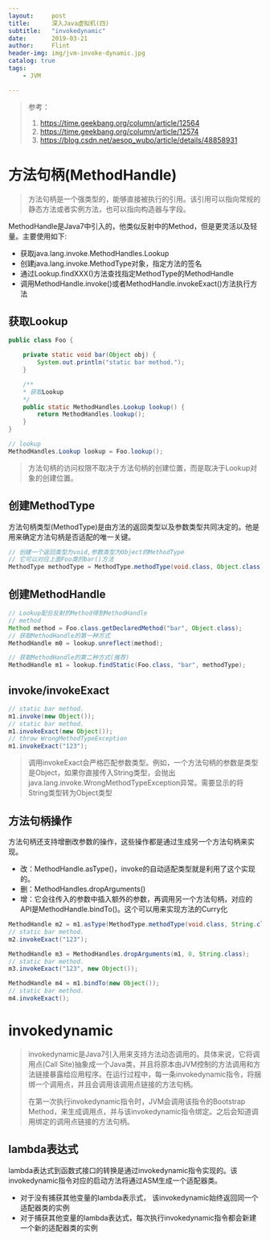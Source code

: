 ```yaml
---
layout:     post
title:      深入Java虚拟机(四)
subtitle:   "invokedynamic"
date:       2019-03-21
author:     Flint
header-img: img/jvm-invoke-dynamic.jpg
catalog: true
tags:
    - JVM

---
```


> 参考：
>
> 1. https://time.geekbang.org/column/article/12564
> 2. https://time.geekbang.org/column/article/12574
> 3. https://blog.csdn.net/aesop_wubo/article/details/48858931



# 方法句柄(MethodHandle)

> 方法句柄是一个强类型的，能够直接被执行的引用。该引用可以指向常规的静态方法或者实例方法，也可以指向构造器与字段。

MethodHandle是Java7中引入的，他类似反射中的Method，但是更灵活以及轻量。主要使用如下:

- 获取java.lang.invoke.MethodHandles.Lookup
- 创建java.lang.invoke.MethodType对象，指定方法的签名
- 通过Lookup.findXXX()方法查找指定MethodType的MethodHandle
- 调用MethodHandle.invoke()或者MethodHandle.invokeExact()方法执行方法

## 获取Lookup

```java
public class Foo {

    private static void bar(Object obj) {
        System.out.println("static bar method.");
    }

    /**
    * 获取Lookup
    */
    public static MethodHandles.Lookup lookup() {
        return MethodHandles.lookup();
    }
}
```

```java
// lookup
MethodHandles.Lookup lookup = Foo.lookup();
```

> 方法句柄的访问权限不取决于方法句柄的创建位置，而是取决于Lookup对象的创建位置。
>

## 创建MethodType

方法句柄类型(MethodType)是由方法的返回类型以及参数类型共同决定的。他是用来确定方法句柄是否适配的唯一关键。

```java
// 创建一个返回类型为void,参数类型为Object的MethodType
// 它可以对应上面Foo类的bar()方法
MethodType methodType = MethodType.methodType(void.class, Object.class);
```

## 创建MethodHandle

```java
// Lookup配合反射的Method得到MethodHandle
// method
Method method = Foo.class.getDeclaredMethod("bar", Object.class);
// 获取MethodHandle的第一种方式
MethodHandle m0 = lookup.unreflect(method);

// 获取MethodHandle的第二种方式(推荐)
MethodHandle m1 = lookup.findStatic(Foo.class, "bar", methodType);
```

## invoke/invokeExact

```java
// static bar method.
m1.invoke(new Object());
// static bar method.
m1.invokeExact(new Object());
// throw WrongMethodTypeException
m1.invokeExact("123");
```

> 调用invokeExact会严格匹配参数类型。例如，一个方法句柄的参数是类型是Object，如果你直接传入String类型，会抛出java.lang.invoke.WrongMethodTypeException异常。需要显示的将String类型转为Object类型



## 方法句柄操作

方法句柄还支持增删改参数的操作，这些操作都是通过生成另一个方法句柄来实现。

- 改：MethodHandle.asType()，invoke的自动适配类型就是利用了这个实现的。
- 删：MethodHandles.dropArguments()
- 增：它会往传入的参数中插入额外的参数，再调用另一个方法句柄，对应的API是MethodHandle.bindTo()。这个可以用来实现方法的Curry化

```java
MethodHandle m2 = m1.asType(MethodType.methodType(void.class, String.class));
// static bar method.
m2.invokeExact("123");
```

```java
MethodHandle m3 = MethodHandles.dropArguments(m1, 0, String.class);
// static bar method.
m3.invokeExact("123", new Object());
```

```java
MethodHandle m4 = m1.bindTo(new Object());
// static bar method.
m4.invokeExact();
```

# invokedynamic

> invokedynamic是Java7引入用来支持方法动态调用的。具体来说，它将调用点(Call Site)抽象成一个Java类，并且将原本由JVM控制的方法调用和方法链接暴露给应用程序。在运行过程中，每一条invokedynamic指令，将捆绑一个调用点，并且会调用该调用点链接的方法句柄。
>
> 在第一次执行invokedynamic指令时，JVM会调用该指令的Bootstrap Method，来生成调用点，并与该invokedynamic指令绑定。之后会知道调用绑定的调用点链接的方法句柄。

## lambda表达式

lambda表达式到函数式接口的转换是通过invokedynamic指令实现的。该invokedynamic指令对应的启动方法将通过ASM生成一个适配器类。

- 对于没有捕获其他变量的lambda表示式， 该invokedynamic始终返回同一个适配器类的实例
- 对于捕获其他变量的lambda表达式，每次执行invokedynamic指令都会新建一个新的适配器类的实例




